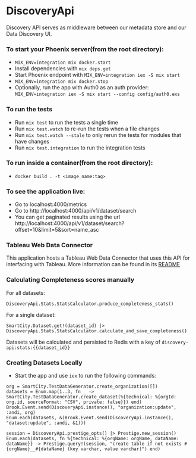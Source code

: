 # DiscoveryApi

Discovery API serves as middleware between our metadata store and our Data Discovery UI.

### To start your Phoenix server(from the root directory):
  * `MIX_ENV=integration mix docker.start`
  * Install dependencies with `mix deps.get`
  * Start Phoenix endpoint with `MIX_ENV=integration iex -S mix start`
  * `MIX_ENV=integration mix docker.stop`
  * Optionally, run the app with Auth0 as an auth provider: `MIX_ENV=integration iex -S mix start --config config/auth0.exs`

### To run the tests

  * Run `mix test` to run the tests a single time
  * Run `mix test.watch` to re-run the tests when a file changes
  * Run `mix test.watch --stale` to only rerun the tests for modules that have changes
  * Run `mix test.integration` to run the integration tests

### To run inside a container(from the root directory):
  * `docker build . -t <image_name:tag>`

### To see the application live:
  * Go to localhost:4000/metrics
  * Go to http://localhost:4000/api/v1/dataset/search
  * You can get paginated results using the url http://localhost:4000/api/v1/dataset/search?offset=10&limit=5&sort=name_asc

### Tableau Web Data Connector
This application hosts a Tableau Web Data Connector that uses this API for interfacing with Tableau. More information can be found in its [README](./priv/static/tableau/README.md)

### Calculating Completeness scores manually

For all datasets:

`DiscoveryApi.Stats.StatsCalculator.produce_completeness_stats()`

For a single dataset:

`SmartCity.Dataset.get!(dataset_id) |> DiscoveryApi.Stats.StatsCalculator.calculate_and_save_completeness()`

Datasets will be calculated and persisted to Redis with a key of `discovery-api:stats:{{dataset_id}}`


### Creating Datasets Locally
  * Start the app and use `iex` to run the following commands:
```
org = SmartCity.TestDataGenerator.create_organization([])
datasets = Enum.map(1..3, fn _ -> SmartCity.TestDataGenerator.create_dataset(%{technical: %{orgId: org.id, sourceFormat: "CSV", private: false}}) end)
Brook.Event.send(DiscoveryApi.instance(), "organization:update", :andi, org)
Enum.each(datasets, &(Brook.Event.send(DiscoveryApi.instance(), "dataset:update", :andi, &1)))

session = DiscoveryApi.prestige_opts() |> Prestige.new_session()
Enum.each(datasets, fn %{technical: %{orgName: orgName, dataName: dataName}} -> Prestige.query!(session, "create table if not exists #{orgName}__#{dataName} (key varchar, value varchar)") end)
```

